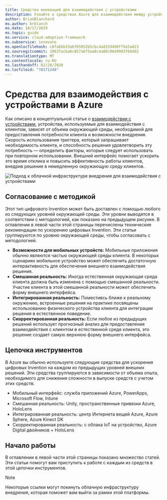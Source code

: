 ```yaml
---
title: Средства инноваций для взаимодействия с устройствами
description: Узнайте о средствах Azure для взаимодействия между устройствами и внешними возможностями, которые расширяют естественную окружающую среду и поведение клиентов.
author: BrianBlanchard
ms.author: brblanch
ms.date: 10/17/2019
ms.topic: guide
ms.service: cloud-adoption-framework
ms.subservice: innovate
ms.openlocfilehash: c8fa6bb33a6f65052b5cbc4ad159490ff9a5ad23
ms.sourcegitcommit: 10637acba8c857a6f5aa8c4a80c0649903f60402
ms.translationtype: MT
ms.contentlocale: ru-RU
ms.lasthandoff: 02/28/2020
ms.locfileid: "78171248"
---
```

# <a name="tools-to-interact-with-devices-in-azure"></a>Средства для взаимодействия с устройствами в Azure

Как описано в концептуальной статье о [взаимодействии с устройствами](../considerations/devices.md), устройства, используемые для взаимодействия с клиентом, зависят от объема окружающей среды, необходимой для предоставления потребности клиента и возможности внедрения. Скорость использования триггера, который запрашивает необходимость клиента, и способность решения удовлетворить эту потребность — определить факторы, которые следует использовать при повторном использовании. Внешний интерфейс помогает ускорить это время отклика и повысить эффективность работы клиентов, внедрив решение в немедленную окружающую среду клиентов.

![Подход к облачной инфраструктуре внедрения для взаимодействия с устройствами](../../_images/innovate/ambient-experiences.png)

## <a name="alignment-to-the-methodology"></a>Согласование с методикой

Этот тип цифрового Invention может быть доставлен с помощью любого из следующих уровней окружающей среды. Эти уровни выводятся в соответствии с методологией, как показано на предыдущем рисунке. В оглавлении в левой части этой страницы перечислены технические рекомендации по ускорению цифровых Invention. Эти статьи группируются по уровню окружающей среды, чтобы согласовать с методологией.

- **Возможности для мобильных устройств:** Мобильные приложения обычно являются частью окружающей среды клиента. В некоторых сценариях мобильное устройство может обеспечить достаточную интерактивность для обеспечения внешнего взаимодействия решения.
- **Смешанная реальность:** Иногда естественная окружающая среда клиента должна быть изменена с помощью смешанной реальности. Участие клиента в этой смешанной реальности может обеспечить форму внешнего интерфейса.
- **Интегрированная реальность:** Поместивсь ближе к реальному окружению, встроенные решения на практике посвящены использованию физического устройства клиента для интеграции решения в естественное поведение.
- **Скорректированная реальность:** Если любое из предыдущих решений использует прогнозный анализ для предоставления взаимодействия с клиентом в естественной среде клиента, это решение создает самую верхнюю форму внешнего интерфейса.

## <a name="toolchain"></a>Цепочка инструментов

В Azure вы обычно используете следующие средства для ускорения цифровых Invention на каждом из предыдущих уровней внешних решений. Эти средства группируются в зависимости от объема опыта, необходимого для снижения сложности в выпуске средств с учетом этих средств.

- Мобильный интерфейс: служба приложений Azure, PowerApps, Microsoft Flow, Intune
- Смешанная реальность: Unity, пространственные привязки Azure, HoloLens
- Интегрированная реальность: центр Интернета вещей Azure, Azure Sphere, Azure Kinect DK
- Скорректированная реальность: с облака IoT на устройство, Azure Digital двойников + HoloLens

## <a name="get-started"></a>Начало работы

В оглавлении в левой части этой страницы показано множество статей. Эти статьи помогут вам приступить к работе с каждым из средств в этой цепочки инструментов.

> [!NOTE]
> Некоторые ссылки могут покинуть облачную инфраструктуру внедрения, которая поможет вам выйти за рамки этой платформы.
